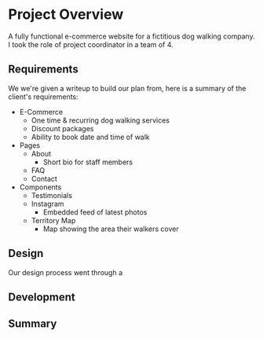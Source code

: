 # Project Overview

A fully functional e-commerce website for a fictitious dog walking company. I took the role of project coordinator in a team of 4.

## Requirements

We we're given a writeup to build our plan from, here is a summary of the client's requirements:
- E-Commerce
    - One time & recurring dog walking services
    - Discount packages
    - Ability to book date and time of walk
- Pages
    - About
        - Short bio for staff members
    - FAQ
    - Contact
- Components
    - Testimonials
    - Instagram
        - Embedded feed of latest photos
    - Territory Map
        - Map showing the area their walkers cover


## Design

Our design process went through a 

## Development

## Summary